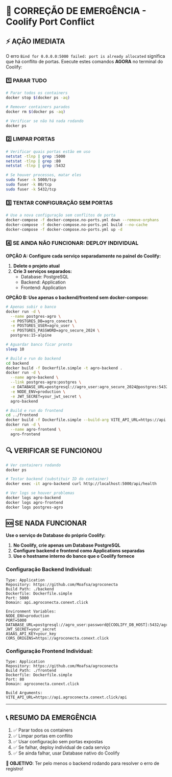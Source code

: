 # 🚨 CORREÇÃO DE EMERGÊNCIA - Coolify Port Conflict

## ⚡ AÇÃO IMEDIATA

O erro `Bind for 0.0.0.0:5000 failed: port is already allocated` significa que há conflito de portas. Execute estes comandos **AGORA** no terminal do Coolify:

### 1️⃣ PARAR TUDO
```bash
# Parar todos os containers
docker stop $(docker ps -aq)

# Remover containers parados
docker rm $(docker ps -aq)

# Verificar se não há nada rodando
docker ps
```

### 2️⃣ LIMPAR PORTAS
```bash
# Verificar quais portas estão em uso
netstat -tlnp | grep :5000
netstat -tlnp | grep :80
netstat -tlnp | grep :5432

# Se houver processos, matar eles
sudo fuser -k 5000/tcp
sudo fuser -k 80/tcp
sudo fuser -k 5432/tcp
```

### 3️⃣ TENTAR CONFIGURAÇÃO SEM PORTAS
```bash
# Use a nova configuração sem conflitos de porta
docker-compose -f docker-compose.no-ports.yml down --remove-orphans
docker-compose -f docker-compose.no-ports.yml build --no-cache
docker-compose -f docker-compose.no-ports.yml up -d
```

### 4️⃣ SE AINDA NÃO FUNCIONAR: DEPLOY INDIVIDUAL

**OPÇÃO A: Configure cada serviço separadamente no painel do Coolify:**

1. **Delete o projeto atual**
2. **Crie 3 serviços separados:**
   - Database: PostgreSQL
   - Backend: Application
   - Frontend: Application

**OPÇÃO B: Use apenas o backend/frontend sem docker-compose:**

```bash
# Apenas subir o banco
docker run -d \
  --name postgres-agro \
  -e POSTGRES_DB=agro_conecta \
  -e POSTGRES_USER=agro_user \
  -e POSTGRES_PASSWORD=agro_secure_2024 \
  postgres:15-alpine

# Aguardar banco ficar pronto
sleep 10

# Build e run do backend
cd backend
docker build -f Dockerfile.simple -t agro-backend .
docker run -d \
  --name agro-backend \
  --link postgres-agro:postgres \
  -e DATABASE_URL=postgresql://agro_user:agro_secure_2024@postgres:5432/agro_conecta \
  -e NODE_ENV=production \
  -e JWT_SECRET=your_jwt_secret \
  agro-backend

# Build e run do frontend
cd ../frontend
docker build -f Dockerfile.simple --build-arg VITE_API_URL=https://api.agroconecta.conext.click/api -t agro-frontend .
docker run -d \
  --name agro-frontend \
  agro-frontend
```

## 🔍 VERIFICAR SE FUNCIONOU

```bash
# Ver containers rodando
docker ps

# Testar backend (substituir ID do container)
docker exec -it agro-backend curl http://localhost:5000/api/health

# Ver logs se houver problemas
docker logs agro-backend
docker logs agro-frontend
docker logs postgres-agro
```

## 🆘 SE NADA FUNCIONAR

**Use o serviço de Database do próprio Coolify:**

1. **No Coolify, crie apenas um Database PostgreSQL**
2. **Configure backend e frontend como Applications separadas**
3. **Use o hostname interno do banco que o Coolify fornece**

### Configuração Backend Individual:
```
Type: Application
Repository: https://github.com/Moafsa/agroconecta
Build Path: ./backend
Dockerfile: Dockerfile.simple
Port: 5000
Domain: api.agroconecta.conext.click

Environment Variables:
NODE_ENV=production
PORT=5000
DATABASE_URL=postgresql://agro_user:password@[COOLIFY_DB_HOST]:5432/agro_conecta
JWT_SECRET=your_secret
ASAAS_API_KEY=your_key
CORS_ORIGINS=https://agroconecta.conext.click
```

### Configuração Frontend Individual:
```
Type: Application
Repository: https://github.com/Moafsa/agroconecta
Build Path: ./frontend
Dockerfile: Dockerfile.simple
Port: 80
Domain: agroconecta.conext.click

Build Arguments:
VITE_API_URL=https://api.agroconecta.conext.click/api
```

---

## 📞 RESUMO DA EMERGÊNCIA

1. ✅ Parar todos os containers
2. ✅ Limpar portas em conflito
3. ✅ Usar configuração sem portas expostas
4. ✅ Se falhar, deploy individual de cada serviço
5. ✅ Se ainda falhar, usar Database nativo do Coolify

**🎯 OBJETIVO**: Ter pelo menos o backend rodando para resolver o erro de registro!
